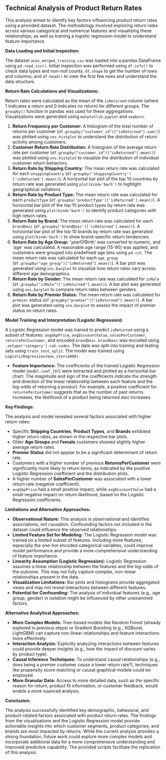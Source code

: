 
## Technical Analysis of Product Return Rates

This analysis aimed to identify key factors influencing product return rates using a provided dataset. The methodology involved exploring return rates across various categorical and numerical features and visualizing these relationships, as well as training a logistic regression model to understand feature importance.

**Data Loading and Initial Inspection:**

The dataset `asos_merged_training.csv` was loaded into a pandas DataFrame using `pd.read_csv()`. Initial inspection was performed using `df.info()` to check data types and non-null counts, `df.shape` to get the number of rows and columns, and `df.head()` to view the first few rows and understand the data structure.

**Return Rate Calculations and Visualizations:**

Return rates were calculated as the mean of the `isReturned` column (where 1 indicates a return and 0 indicates no return) for different groups. The `groupby()` function in pandas was used for these aggregations. Visualizations were generated using `matplotlib.pyplot` and `seaborn`.

1.  **Return Frequency per Customer:** A histogram of the total number of returns per customer (`df.groupby("customer_id")["isReturned"].sum()`) was plotted using `sns.histplot` to understand the distribution of return activity among customers.
2.  **Customer Return Rate Distribution:** A histogram of the average return rate per customer (`df.groupby("customer_id")["isReturned"].mean()`) was plotted using `sns.histplot` to visualize the distribution of individual customer return behaviors.
3.  **Return Rate by Shipping Country:** The mean return rate was calculated for each `shippingCountry` (`df.groupby('shippingCountry')['isReturned'].mean()`). A horizontal bar plot of the top 10 countries by return rate was generated using `plot(kind='barh')` to highlight geographical variations.
4.  **Return Rate by Product Type:** The mean return rate was calculated for each `productType` (`df.groupby('productType')['isReturned'].mean()`). A horizontal bar plot of the top 10 product types by return rate was generated using `plot(kind='barh')` to identify product categories with high return rates.
5.  **Return Rate by Brand:** The mean return rate was calculated for each `brandDesc` (`df.groupby('brandDesc')['isReturned'].mean()`). A horizontal bar plot of the top 10 brands by return rate was generated using `plot(kind='barh')` to show brand-specific return tendencies.
6.  **Return Rate by Age Group:** 'yearOfBirth' was converted to numeric, and 'age' was calculated. A reasonable age range (15-90) was applied, and customers were grouped into predefined age bins using `pd.cut`. The mean return rate was calculated for each `age_group` (`df.groupby("age_group")["isReturned"].mean()`). A bar plot was generated using `sns.barplot` to visualize how return rates vary across different age demographics.
7.  **Return Rate by Gender:** The mean return rate was calculated for `isMale` (`df.groupby("isMale")["isReturned"].mean()`). A bar plot was generated using `sns.barplot` to compare return rates between genders.
8.  **Return Rate by Premier Status:** The mean return rate was calculated for `premier` status (`df.groupby("premier")["isReturned"].mean()`). A bar plot was generated using `sns.barplot` to assess the impact of premier status on return rates.

**Model Training and Interpretation (Logistic Regression):**

A Logistic Regression model was trained to predict `isReturned` using a subset of features: `avgGbpPrice`, `avgDiscountValue`, `salesPerCustomer`, `returnsPerCustomer`, and encoded `brandDesc`. `brandDesc` was encoded using `.astype('category').cat.codes`. The data was split into training and testing sets using `train_test_split`. The model was trained using `LogisticRegression(max_iter=1000)`.

*   **Feature Importance:** The coefficients of the trained Logistic Regression model (`model.coef_[0]`) were extracted and plotted as a horizontal bar chart. The magnitude and sign of the coefficients indicate the strength and direction of the linear relationship between each feature and the log-odds of returning a product. For example, a positive coefficient for `returnsPerCustomer` suggests that as the number of past returns increases, the likelihood of a product being returned also increases.

**Key Findings:**

The analysis and model revealed several factors associated with higher return rates:

*   Specific **Shipping Countries**, **Product Types**, and **Brands** exhibited higher return rates, as shown in the respective bar plots.
*   Older **Age Groups** and **Female** customers showed slightly higher average return rates.
*   **Premier Status** did not appear to be a significant determinant of return rate.
*   Customers with a higher number of previous **ReturnsPerCustomer** were significantly more likely to return items, as indicated by the positive Logistic Regression coefficient and the distribution plots.
*   A higher number of **SalesPerCustomer** was associated with a lower return rate (negative coefficient).
*   `avgGbpPrice` had a small positive impact, while `avgDiscountValue` had a small negative impact on return likelihood, based on the Logistic Regression coefficients.

**Limitations and Alternative Approaches:**

*   **Observational Nature:** This analysis is observational and identifies associations, not causation. Confounding factors not included in the dataset could influence the observed relationships.
*   **Limited Feature Set for Modeling:** The Logistic Regression model was trained on a limited subset of features. Including more features, especially the one-hot encoded categorical variables, could improve model performance and provide a more comprehensive understanding of feature importance.
*   **Linearity Assumption (Logistic Regression):** Logistic Regression assumes a linear relationship between the features and the log-odds of the outcome. This may not fully capture complex, non-linear relationships present in the data.
*   **Visualization Limitations:** Bar plots and histograms provide aggregated views and may not reveal interactions between different features.
*   **Potential for Confounding:** The analysis of individual features (e.g., age group, gender) in isolation might be influenced by other unexamined factors.

**Alternative Analytical Approaches:**

*   **More Complex Models:** Tree-based models like Random Forest (already explored in previous steps) or Gradient Boosting (e.g., XGBoost, LightGBM) can capture non-linear relationships and feature interactions more effectively.
*   **Interaction Analysis:** Explicitly analyzing interactions between features could provide deeper insights (e.g., how the impact of discount varies by product type).
*   **Causal Inference Techniques:** To understand causal relationships (e.g., does being a premier customer *cause* a lower return rate?), techniques like propensity score matching or causal graphical models could be employed.
*   **More Granular Data:** Access to more detailed data, such as the specific reason for return, product fit information, or customer feedback, would enable a more nuanced analysis.

**Conclusion:**

The analysis successfully identified key demographic, behavioral, and product-related factors associated with product return rates. The findings from the visualizations and the Logistic Regression model provide actionable insights into which customer segments, product categories, and brands are most impacted by returns. While the current analysis provides a strong foundation, future work could explore more complex models and incorporate additional data for a more comprehensive understanding and improved predictive capability. The provided scripts facilitate the replication of this analysis.
